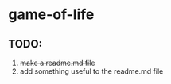 # game-of-life

## TODO:
1. ~~make a readme.md file~~
2. add something useful to the readme.md file
